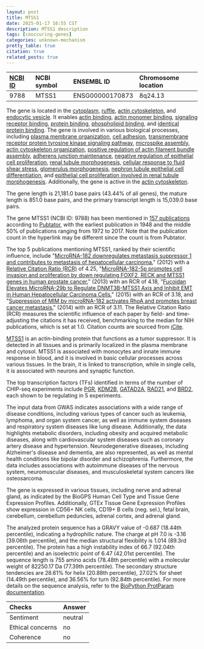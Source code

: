 ```yaml
---
layout: post
title: MTSS1
date: 2025-01-17 16:55 CST
description: MTSS1 description
tags: [cooccuring-genes]
categories: unknown-mechanism
pretty_table: true
citation: true
related_posts: true
---
```




| [NCBI ID](https://www.ncbi.nlm.nih.gov/gene/9788) | NCBI symbol | ENSEMBL ID | Chromosome location |
| :-------- | :------- | :-------- | :------- |
| 9788  | MTSS1 | ENSG00000170873 | 8q24.13 |



The gene is located in the [cytoplasm](https://amigo.geneontology.org/amigo/term/GO:0005737), [ruffle](https://amigo.geneontology.org/amigo/term/GO:0001726), [actin cytoskeleton](https://amigo.geneontology.org/amigo/term/GO:0015629), and [endocytic vesicle](https://amigo.geneontology.org/amigo/term/GO:0030139). It enables [actin binding](https://amigo.geneontology.org/amigo/term/GO:0003779), [actin monomer binding](https://amigo.geneontology.org/amigo/term/GO:0003785), [signaling receptor binding](https://amigo.geneontology.org/amigo/term/GO:0005102), [protein binding](https://amigo.geneontology.org/amigo/term/GO:0005515), [phospholipid binding](https://amigo.geneontology.org/amigo/term/GO:0005543), and [identical protein binding](https://amigo.geneontology.org/amigo/term/GO:0042802). The gene is involved in various biological processes, including [plasma membrane organization](https://amigo.geneontology.org/amigo/term/GO:0007009), [cell adhesion](https://amigo.geneontology.org/amigo/term/GO:0007155), [transmembrane receptor protein tyrosine kinase signaling pathway](https://amigo.geneontology.org/amigo/term/GO:0007169), [microspike assembly](https://amigo.geneontology.org/amigo/term/GO:0030035), [actin cytoskeleton organization](https://amigo.geneontology.org/amigo/term/GO:0030036), [positive regulation of actin filament bundle assembly](https://amigo.geneontology.org/amigo/term/GO:0032233), [adherens junction maintenance](https://amigo.geneontology.org/amigo/term/GO:0034334), [negative regulation of epithelial cell proliferation](https://amigo.geneontology.org/amigo/term/GO:0050680), [renal tubule morphogenesis](https://amigo.geneontology.org/amigo/term/GO:0061333), [cellular response to fluid shear stress](https://amigo.geneontology.org/amigo/term/GO:0071498), [glomerulus morphogenesis](https://amigo.geneontology.org/amigo/term/GO:0072102), [nephron tubule epithelial cell differentiation](https://amigo.geneontology.org/amigo/term/GO:0072160), and [epithelial cell proliferation involved in renal tubule morphogenesis](https://amigo.geneontology.org/amigo/term/GO:2001013). Additionally, the gene is active in the [actin cytoskeleton](https://amigo.geneontology.org/amigo/term/GO:0015629).


The gene length is 21,181.0 base pairs (43.44% of all genes), the mature length is 851.0 base pairs, and the primary transcript length is 15,039.0 base pairs.


The gene MTSS1 (NCBI ID: 9788) has been mentioned in [157 publications](https://pubmed.ncbi.nlm.nih.gov/?term=%22MTSS1%22) according to [Pubtator](https://academic.oup.com/nar/article/47/W1/W587/5494727), with the earliest publication in 1948 and the middle 50% of publications ranging from 1972 to 2017. Note that the publication count in the hyperlink may be different since the count is from Pubtator.


The top 5 publications mentioning MTSS1, ranked by their scientific influence, include "[MicroRNA-182 downregulates metastasis suppressor 1 and contributes to metastasis of hepatocellular carcinoma.](https://pubmed.ncbi.nlm.nih.gov/22681717)" (2012) with a [Relative Citation Ratio (RCR)](https://journals.plos.org/plosbiology/article?id=10.1371/journal.pbio.1002541) of 4.25, "[MicroRNA-182-5p promotes cell invasion and proliferation by down regulating FOXF2, RECK and MTSS1 genes in human prostate cancer.](https://pubmed.ncbi.nlm.nih.gov/23383207)" (2013) with an RCR of 4.18, "[Fucoidan Elevates MicroRNA-29b to Regulate DNMT3B-MTSS1 Axis and Inhibit EMT in Human Hepatocellular Carcinoma Cells.](https://pubmed.ncbi.nlm.nih.gov/26404322)" (2015) with an RCR of 3.18, and "[Suppression of MIM by microRNA-182 activates RhoA and promotes breast cancer metastasis.](https://pubmed.ncbi.nlm.nih.gov/23474751)" (2014) with an RCR of 3.11. The Relative Citation Ratio (RCR) measures the scientific influence of each paper by field- and time-adjusting the citations it has received, benchmarking to the median for NIH publications, which is set at 1.0. Citation counts are sourced from [iCite](https://icite.od.nih.gov).


[MTSS1](https://www.proteinatlas.org/ENSG00000170873-MTSS1) is an actin-binding protein that functions as a tumor suppressor. It is detected in all tissues and is primarily localized in the plasma membrane and cytosol. MTSS1 is associated with monocytes and innate immune response in blood, and it is involved in basic cellular processes across various tissues. In the brain, it is linked to transcription, while in single cells, it is associated with neurons and synaptic function.


The top transcription factors (TFs) identified in terms of the number of CHIP-seq experiments include [PGR](https://www.ncbi.nlm.nih.gov/gene/5241), [KDM2B](https://www.ncbi.nlm.nih.gov/gene/84678), [GATAD2A](https://www.ncbi.nlm.nih.gov/gene/54815), [RAD21](https://www.ncbi.nlm.nih.gov/gene/5885), and [BRD2](https://www.ncbi.nlm.nih.gov/gene/6046), each shown to be regulating in 5 experiments.



The input data from GWAS indicates associations with a wide range of disease conditions, including various types of cancer such as leukemia, lymphoma, and organ system cancer, as well as immune system diseases and respiratory system diseases like lung disease. Additionally, the data highlights metabolic disorders, including obesity and acquired metabolic diseases, along with cardiovascular system diseases such as coronary artery disease and hypertension. Neurodegenerative diseases, including Alzheimer's disease and dementia, are also represented, as well as mental health conditions like bipolar disorder and schizophrenia. Furthermore, the data includes associations with autoimmune diseases of the nervous system, neuromuscular diseases, and musculoskeletal system cancers like osteosarcoma.



The gene is expressed in various tissues, including nerve and adrenal gland, as indicated by the BioGPS Human Cell Type and Tissue Gene Expression Profiles. Additionally, GTEx Tissue Gene Expression Profiles show expression in CD56+ NK cells, CD19+ B cells (neg. sel.), fetal brain, cerebellum, cerebellum peduncles, adrenal cortex, and adrenal gland.




The analyzed protein sequence has a GRAVY value of -0.687 (18.44th percentile), indicating a hydrophilic nature. The charge at pH 7.0 is -3.16 (39.06th percentile), and the median structural flexibility is 1.014 (89.3rd percentile). The protein has a high instability index of 66.7 (92.04th percentile) and an isoelectric point of 6.47 (42.01st percentile). The sequence length is 755 amino acids (78.48th percentile) with a molecular weight of 82250.17 Da (77.39th percentile). The secondary structure tendencies are 28.61% for helix (20.88th percentile), 27.02% for sheet (14.49th percentile), and 36.56% for turn (92.84th percentile). For more details on the sequence analysis, refer to the [BioPython ProtParam documentation](https://biopython.org/docs/1.75/api/Bio.SeqUtils.ProtParam.html).





| Checks    | Answer |
| :-------- | :------- |
| Sentiment  | neutral   |
| Ethical concerns | no     |
| Coherence    | no    |